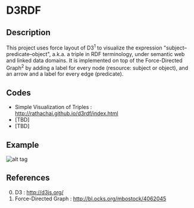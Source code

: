 # D3RDF

## Description
This project uses force layout of D3<sup>1</sup> to visualize the expression "subject–predicate–object", a.k.a. a triple in RDF terminology, under semantic web and linked data domains. It is implemented on top of the Force-Directed Graph<sup>2</sup> by adding a label for every node (resource: subject or object), and an arrow and a label for every edge (predicate).

## Codes
- Simple Visualization of Triples : http://rathachai.github.io/d3rdf/index.html
- [TBD]
- [TBD]

## Example
![alt tag](https://raw.github.com/rathachai/d3rdf/master/images/simpletriples.png)

## References
0. D3 : http://d3js.org/
0. Force-Directed Graph : http://bl.ocks.org/mbostock/4062045
